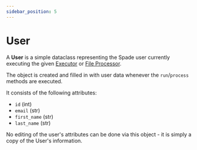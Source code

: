 ```yaml
---
sidebar_position: 5
---
```


# User
A **User** is a simple dataclass representing the Spade user currently executing the given [Executor](executor.md) or [File Processor](file-processor.md).

The object is created and filled in with user data whenever the `run`/`process` methods are executed.

It consists of the following attributes:
* `id` (int)
* `email` (str)
* `first_name` (str)
* `last_name` (str)

No editing of the user's attributes can be done via this object - it is simply a copy of the User's information.
